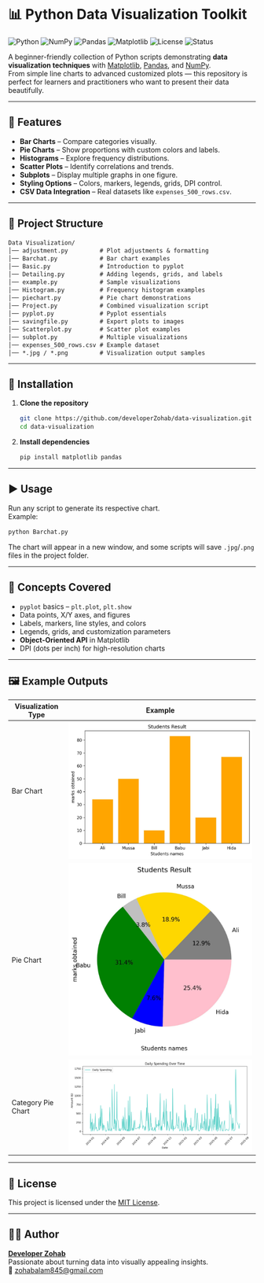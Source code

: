 # 📊 Python Data Visualization Toolkit

![Python](https://img.shields.io/badge/Python-3.x-blue.svg)
![NumPy](https://img.shields.io/badge/NumPy-1.x-lightblue.svg)
![Pandas](https://img.shields.io/badge/Pandas-1.x-yellow.svg)
![Matplotlib](https://img.shields.io/badge/Matplotlib-3.x-orange.svg)
![License](https://img.shields.io/badge/License-MIT-green.svg)
![Status](https://img.shields.io/badge/Status-Active-brightgreen.svg)

A beginner-friendly collection of Python scripts demonstrating **data visualization techniques** with [Matplotlib](https://matplotlib.org/), [Pandas](https://pandas.pydata.org/), and [NumPy](https://numpy.org/).  
From simple line charts to advanced customized plots — this repository is perfect for learners and practitioners who want to present their data beautifully.

---

## 🚀 Features

- **Bar Charts** – Compare categories visually.
- **Pie Charts** – Show proportions with custom colors and labels.
- **Histograms** – Explore frequency distributions.
- **Scatter Plots** – Identify correlations and trends.
- **Subplots** – Display multiple graphs in one figure.
- **Styling Options** – Colors, markers, legends, grids, DPI control.
- **CSV Data Integration** – Real datasets like `expenses_500_rows.csv`.

---

## 📂 Project Structure

```
Data Visualization/
│── adjustment.py         # Plot adjustments & formatting
│── Barchat.py            # Bar chart examples
│── Basic.py              # Introduction to pyplot
│── Detailing.py          # Adding legends, grids, and labels
│── example.py            # Sample visualizations
│── Histogram.py          # Frequency histogram examples
│── piechart.py           # Pie chart demonstrations
│── Project.py            # Combined visualization script
│── pyplot.py             # Pyplot essentials
│── savingfile.py         # Export plots to images
│── Scatterplot.py        # Scatter plot examples
│── subplot.py            # Multiple visualizations
│── expenses_500_rows.csv # Example dataset
│── *.jpg / *.png         # Visualization output samples
```

---

## 📜 Installation

1. **Clone the repository**
   ```bash
   git clone https://github.com/developerZohab/data-visualization.git
   cd data-visualization
   ```

2. **Install dependencies**
   ```bash
   pip install matplotlib pandas
   ```

---

## ▶ Usage

Run any script to generate its respective chart.  
Example:
```bash
python Barchat.py
```
The chart will appear in a new window, and some scripts will save `.jpg`/`.png` files in the project folder.

---

## 📘 Concepts Covered

- `pyplot` basics – `plt.plot`, `plt.show`
- Data points, X/Y axes, and figures
- Labels, markers, line styles, and colors
- Legends, grids, and customization parameters
- **Object-Oriented API** in Matplotlib
- DPI (dots per inch) for high-resolution charts

---

## 🖼 Example Outputs

| Visualization Type | Example |
|--------------------|---------|
| Bar Chart          | ![Bar Chart](bar.jpg) |
| Pie Chart          | ![Pie Chart](Pie.jpg) |
| Category Pie Chart | ![Category Pie](daily_spending.png) |

---

## 📜 License
This project is licensed under the [MIT License](LICENSE).

---

## 👨‍💻 Author
**[Developer Zohab](https://github.com/developerZohab)**  
Passionate about turning data into visually appealing insights.  
📧 zohabalam845@gmail.com

